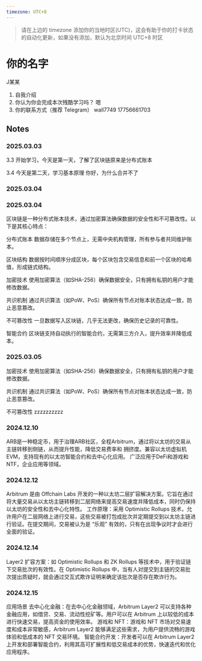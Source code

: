```yaml
---
timezone: UTC+8
---
```


> 请在上边的 timezone 添加你的当地时区(UTC)，这会有助于你的打卡状态的自动化更新，如果没有添加，默认为北京时间 UTC+8 时区


# 你的名字
J某某


1. 自我介绍
2. 你认为你会完成本次残酷学习吗？ 嗯
3. 你的联系方式（推荐 Telegram）  wall7749   17756661703

## Notes

<!-- Content_START -->

### 2025.03.03

3.3
开始学习，今天是第一天，了解了区块链原来是分布式账本

3.4
今天是第二天，学习基本原理
你好，为什么合并不了
### 2025.03.04

### 2025.03.04
区块链是一种分布式账本技术，通过加密算法确保数据的安全性和不可篡改性。以下是其核心特点：

分布式账本
数据存储在多个节点上，无需中央机构管理，所有参与者共同维护账本。

区块结构
数据按时间顺序分成区块，每个区块包含交易信息和前一个区块的哈希值，形成链式结构。

加密技术
使用加密算法（如SHA-256）确保数据安全，只有拥有私钥的用户才能修改数据。

共识机制
通过共识算法（如PoW、PoS）确保所有节点对账本状态达成一致，防止恶意篡改。

不可篡改性
一旦数据写入区块链，几乎无法更改，确保历史记录的可靠性。

智能合约
区块链支持自动执行的智能合约，无需第三方介入，提升效率并降低成本。

### 2025.03.05

加密技术
使用加密算法（如SHA-256）确保数据安全，只有拥有私钥的用户才能修改数据。

共识机制
通过共识算法（如PoW、PoS）确保所有节点对账本状态达成一致，防止恶意篡改。

不可篡改性
zzzzzzzzzz
### 2024.12.10

ARB是一种稳定币，用于治理ARB社区，全程Arbitrum，通过将以太坊的交易从主链转移到侧链，从而提升性能，降低交易费率和 拥挤度。兼容以太坊虚拟机EVM，支持现有的以太坊智能合约和去中心化应用。
广泛应用于DeFi和游戏和NTF，企业应用等领域。

### 2024.12.12
Arbitrum 是由 Offchain Labs 开发的一种以太坊二层扩容解决方案。它旨在通过将大量交易从以太坊主链转移到二层网络来提高交易速度并降低成本，同时仍保持以太坊的安全性和去中心化特性。
工作原理：采用 Optimistic Rollups 技术，允许用户在二层网络上进行交易，这些交易被打包成批次并定期提交到以太坊主链进行验证。在提交期间，交易被认为是 “乐观” 有效的，只有在出现争议时才会进行全面的验证。

### 2024.12.14
Layer2 扩容方案：如 Optimistic Rollups 和 ZK Rollups 等技术中，用于验证链下交易批次的有效性。在 Optimistic Rollups 中，当有人对提交到主链的交易批次提出质疑时，就会通过交互式欺诈证明来确定该批次是否存在欺诈行为。

### 2024.12.15
应用场景
去中心化金融：在去中心化金融领域，Arbitrum Layer2 可以支持各种金融应用，如借贷、交易、流动性挖矿等。用户可以在 Arbitrum 上以较低的成本进行快速交易，提高资金的使用效率。
游戏和 NFT：游戏和 NFT 市场对交易速度和成本非常敏感，Arbitrum Layer2 能够满足这些需求，为用户提供流畅的游戏体验和低成本的 NFT 交易环境。
智能合约开发：开发者可以在 Arbitrum Layer2 上开发和部署智能合约，利用其高可扩展性和低交易成本的优势，快速迭代和优化应用程序。
<!-- Content_END -->
